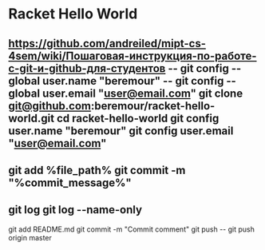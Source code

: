 # Racket Hello World
https://github.com/andreiled/mipt-cs-4sem/wiki/Пошаговая-инструкция-по-работе-с-git-и-github-для-студентов
-- git config --global user.name  "beremour"
-- git config --global user.email "user@email.com"
git clone git@github.com:beremour/racket-hello-world.git
cd racket-hello-world
git config user.name "beremour"
git config user.email "user@email.com"
--
git add %file_path%
git commit -m "%commit_message%"
--
git log
git log --name-only
--
git add README.md
git commit -m "Commit comment"
git push
-- git push origin master
